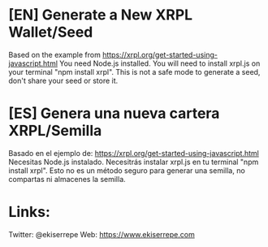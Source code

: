 # [EN] Generate a New XRPL Wallet/Seed


Based on the example from https://xrpl.org/get-started-using-javascript.html 
You need Node.js installed.
You will need to install xrpl.js on your terminal "npm install xrpl".
This is not a safe mode to generate a seed, don't share your seed or store it.

# [ES] Genera una nueva cartera XRPL/Semilla


Basado en el ejemplo de: https://xrpl.org/get-started-using-javascript.html 
Necesitas Node.js instalado.
Necesitrás instalar  xrpl.js en tu terminal "npm install xrpl".
Esto no es un método seguro para generar una semilla, no compartas ni almacenes la semilla.

# Links:
Twitter: @ekiserrepe
Web: https://www.ekiserrepe.com



